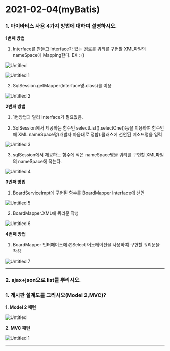 # 2021-02-04(myBatis)

### 1. 마이바티스 사용 4가지 방법에 대하여 설명하시오.

**1번째 방법**

1. Interface를 만들고 Interface가 있는 경로를 쿼리를 구현할 XML파일의 nameSpace에 Mapping한다. EX : (<mapper namespace="edu.bit.ex.one.IBDao">)

![Untitled](https://user-images.githubusercontent.com/75012998/106878949-e6deb680-671d-11eb-9f6e-2ffd12e72886.png)

![Untitled 1](https://user-images.githubusercontent.com/75012998/106878965-e9d9a700-671d-11eb-98a6-53970b8b4259.png)

  2. SqlSession.getMapper(Interface명.class)를 이용

![Untitled 2](https://user-images.githubusercontent.com/75012998/106878964-e9d9a700-671d-11eb-991b-39e182de1b3a.png)

**2번째 방법**

  1. 1번방법과 달리 Interface가 필요없음.

  2. SqlSession에서 제공하는 함수인 selectList(),selectOne()등을 이용하여 함수안에 XML nameSpace명(개발자 마음대로 정함).클래스에 선언된 메소드명을 입력 

![Untitled 3](https://user-images.githubusercontent.com/75012998/106878960-e9411080-671d-11eb-9c80-326bb17f6019.png)

3. sqlSession에서 제공하는 함수에 적은 nameSpace명을 쿼리를 구현할 XML파일의 nameSpace에 적는다.

![Untitled 4](https://user-images.githubusercontent.com/75012998/106878959-e8a87a00-671d-11eb-8e97-23383506c490.png)

**3번째 방법**

  1. BoardServiceImpt에 구현된 함수를 BoardMapper Interface에 선언

![Untitled 5](https://user-images.githubusercontent.com/75012998/106878957-e8a87a00-671d-11eb-9564-639394ba0edb.png)

  2. BoardMapper.XML에 쿼리문 작성

![Untitled 6](https://user-images.githubusercontent.com/75012998/106878955-e80fe380-671d-11eb-8f0d-88a428da8833.png)

**4번째 방법**

  1. BoardMapper 인터페이스에 @Select 어노테이션을 사용하여 구현할 쿼리문을 작성

![Untitled 7](https://user-images.githubusercontent.com/75012998/106878952-e7774d00-671d-11eb-81bf-110251efb86c.png)

---

### 2. ajax+json으로 list를 뿌리시오.



### 1. 게시판 설계도를 그리시오(Model 2,MVC)?

 **1. Model 2 패턴**

![Untitled](https://user-images.githubusercontent.com/75012998/104706621-b16a2d00-575e-11eb-83e7-f2539afc7cc7.png)

**2. MVC 패턴**

![Untitled 1](https://user-images.githubusercontent.com/75012998/104706630-b29b5a00-575e-11eb-9332-b64e28165c2b.png)

---





<script type="text/javascript">
	$(document).ready(function(event) {
		$("#delete").click(function(event){
			event.preventDefault(); // 이벤트를 취소할 때 동작을 멈춘다.
			console.log("ajax 호출전");
			// <a>의 parent(<td>)의 parent 즉, <tr>를 지칭한다.(클로저)
			/*
				어떻게 제이쿼리는 this가 <a>인 것을 알고있을까?
				: a 태그내 .a-delete 클릭 이벤트가 발생 되었으므로!
				: $('.a-delete').click(function(event)
			 */
			var trObj = $(this).parent().parent();


			$.ajax({
				type : 'DELETE'; // AJAX의 타입(삭제)
				url : $(this).attr("href"), // <a>의(this) 속성(href)을 가져온다.(attr)
				cache : false,// 캐시를 false 설정하여 페이지가 새로 고쳐질때 데이터를 남기지 않는다.
				success : function (result) {
					console.log(result);
					if(result == "SUCCESS"){
						if(confirm("정말 삭제하시겠습니까?") == true) // 삭제 확인
							$(trObj).remove(); // trObj 변수를 삭제한다.(게시글 삭제)
							console.log("REMOVE");// 삭제 확인
							$(location).attr('href', '${pageContextn.request.contextPath}/board/list');// 삭제를 작업 후 리스트로 돌아감
						}else {
							return;
						}
					}
				},
				error : function(e) {
					console.log(e);
				}
			})
		});
	});

</script>
